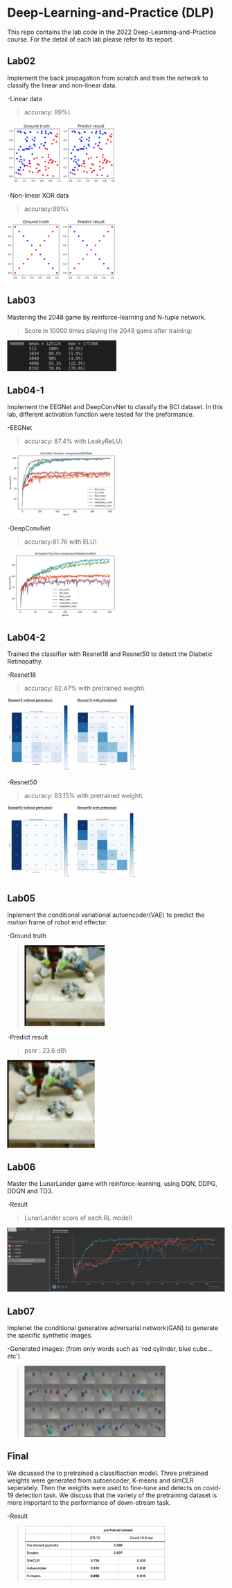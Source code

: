 # Deep-Learning-and-Practice (DLP)

This repo contains the lab code in the 2022 Deep-Learning-and-Practice course.
For the detail of each lab please refer to its report.

## Lab02

Implement the back propagation from scratch and train the network to classify the linear and non-linear data.

-Linear data
>accuracy: 99%\
<img src="img/lab02_linear_result.png" alt = "linear" title = "linear_result" height=50% width=50%>


-Non-linear XOR data
>accuracy:99%\
<img src="img/lab02_nonlinear_result.png" alt = "nonlinear" title = "nonlinear_result" height=50% width=50%>

## Lab03

Mastering the 2048 game by reinforce-learning and N-tuple network.
>Score in 10000 times playing the 2048 game after training:
<img src="img/lab03_result.png" alt = "2048" title = "2048_result" height=50% width=50%>

## Lab04-1
Implement the EEGNet and DeepConvNet to classify the BCI dataset. In this lab, different activation function were tested for the preformance.

-EEGNet
>accuracy: 87.4% with LeakyReLU\
<img src="img/lab04-1_EEG.png" alt = "EEGNet" title = "EEGNet_result" height=50% width=50%>


-DeepConvNet
>accuracy:81.76 with ELU\
<img src="img/lab04-1_Deep.png" alt = "DeepConvNet" title = "DeepConvNet_result" height=50% width=50%>

## Lab04-2
Trained the classifier with Resnet18 and Resnet50 to detect the Diabetic Retinopathy.

-Resnet18
>accuracy: 82.47% with pretrained weight\
<img src="img/lab04-2_resnet18.png" alt = "resnet18" title = "resnet18_result" height=60% width=60%>

-Resnet50
>accuracy: 83.15% with pretrained weight\
<img src="img/lab04-2_resnet50.png" alt = "resnet50" title = "resnet50_result" height=60% width=60%>

## Lab05
Inplement the conditional variational autoencoder(VAE) to predict the motion frame of robot end effector.

-Ground truth
><img src="img/lab05_true.gif" alt = "vae" title = "vae_ture" height=40% width=40%>

-Predict result
> psnr : 23.6 dB\
<img src="img/lab05_pred.gif" alt = "vae" title = "vae_pred" height=40% width=40%>

## Lab06
Master the LunarLander game with reinforce-learning, using DQN, DDPG, DDQN and TD3.

-Result
>LunarLander score of each RL model\
<img src="img/lab06_result.png" alt = "lunar" title = "lunar_result" height=100% width=100%>

## Lab07
Implenet the conditional generative adversarial network(GAN) to generate the specific synthetic images.

-Generated images: (from only words such as 'red cylinder, blue cube... etc')
><img src="img/lab07_result.png" alt = "GAN" title = "GAN_result" height=70% width=70%>


## Final
We dicussed the to pretrained a classifiaction model.
Three pretrained weights were generated from autoencoder, K-means and simCLR seperately. Then the weights were used to fine-tune and detects on covid-19 detection task. We discuss that the variety of the pretraining dataset is more important to the performance of down-stream task.

-Result
><img src="img/final.png" alt = "final" title = "final_result" height=70% width=70%>
